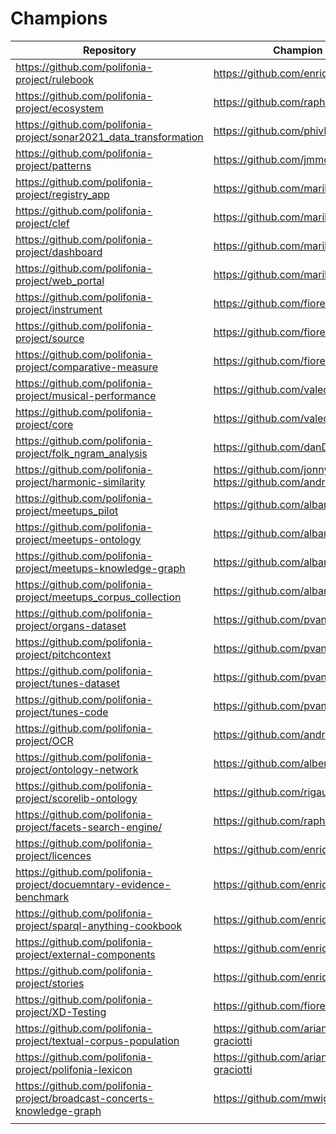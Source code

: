 # Champions

| Repository                                                                        | Champion                                                       |
| --------------------------------------------------------------------------------- | -------------------------------------------------------------- |
| https://github.com/polifonia-project/rulebook                                     | https://github.com/enridaga                                    |
| https://github.com/polifonia-project/ecosystem                                    | https://github.com/raphaelfournier                             |
| https://github.com/polifonia-project/sonar2021_data_transformation                | https://github.com/phivk                                       |
| https://github.com/polifonia-project/patterns                                     | https://github.com/jmmcd                                       |
| https://github.com/polifonia-project/registry_app                                 | https://github.com/marilenadaquino                             |
| https://github.com/polifonia-project/clef                                         | https://github.com/marilenadaquino                             |
| https://github.com/polifonia-project/dashboard                                    | https://github.com/marilenadaquino                             |
| https://github.com/polifonia-project/web_portal                                   | https://github.com/marilenadaquino                             |
| https://github.com/polifonia-project/instrument                                   | https://github.com/fiorelaciroku                               |
| https://github.com/polifonia-project/source                                       | https://github.com/fiorelaciroku                               |
| https://github.com/polifonia-project/comparative-measure                          | https://github.com/fiorelaciroku                               |
| https://github.com/polifonia-project/musical-performance                          | https://github.com/valecarriero                                |
| https://github.com/polifonia-project/core                                         | https://github.com/valecarriero                                |
| https://github.com/polifonia-project/folk_ngram_analysis                          | https://github.com/danDiamo                                    |
| https://github.com/polifonia-project/harmonic-similarity                          | https://github.com/jonnybluesman https://github.com/andreamust |
| https://github.com/polifonia-project/meetups_pilot                                | https://github.com/albamoralest                                |
| https://github.com/polifonia-project/meetups-ontology                             | https://github.com/albamoralest                                |
| https://github.com/polifonia-project/meetups-knowledge-graph                      | https://github.com/albamoralest                                |
| https://github.com/polifonia-project/meetups_corpus_collection                    | https://github.com/albamoralest                                |
| https://github.com/polifonia-project/organs-dataset                               | https://github.com/pvankranenburg                              |
| https://github.com/polifonia-project/pitchcontext                                 | https://github.com/pvankranenburg                              |
| https://github.com/polifonia-project/tunes-dataset                                | https://github.com/pvankranenburg                              |
| https://github.com/polifonia-project/tunes-code                                   | https://github.com/pvankranenburg                              |
| https://github.com/polifonia-project/OCR                                          | https://github.com/andreamust                                  |
| https://github.com/polifonia-project/ontology-network                             | https://github.com/albertmeronyo                               |
| https://github.com/polifonia-project/scorelib-ontology                            | https://github.com/rigaux                                      |
| https://github.com/polifonia-project/facets-search-engine/                        | https://github.com/raphaelfournier                             |
| https://github.com/polifonia-project/licences                                     | https://github.com/enridaga                                    |
| https://github.com/polifonia-project/docuemntary-evidence-benchmark               | https://github.com/enridaga                                    |
| https://github.com/polifonia-project/sparql-anything-cookbook                     | https://github.com/enridaga                                    |
| https://github.com/polifonia-project/external-components                          | https://github.com/enridaga                                    |
| https://github.com/polifonia-project/stories                                      | https://github.com/enridaga                                    |
| https://github.com/polifonia-project/XD-Testing                                   | https://github.com/fiorelaciroku                               |
| https://github.com/polifonia-project/textual-corpus-population                    | https://github.com/arianna-graciotti                           |
| https://github.com/polifonia-project/polifonia-lexicon                            | https://github.com/arianna-graciotti                           |
| https://github.com/polifonia-project/broadcast-concerts-knowledge-graph           | https://github.com/mwigham                                     |
                                | 
